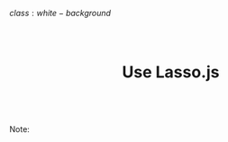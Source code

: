 $class:white-background$

<h1 class="left" style="
  height: 90px;
  margin-bottom: 20px;
  margin-top: 80px;
  padding-left: 200px;">
  Use Lasso.js
</h1>

Note:
